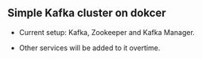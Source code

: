## Simple Kafka cluster on dokcer

- Current setup: Kafka, Zookeeper and Kafka Manager.

- Other services will be added to it overtime.